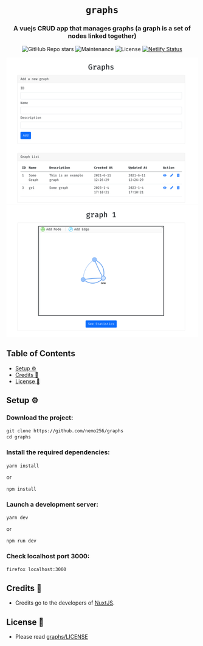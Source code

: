 <div align="center">

# `graphs`

<h3>
  A vuejs CRUD app that manages graphs (a graph is a set of nodes linked together)
</h3>

<!-- Badges -->
![GitHub Repo stars](https://img.shields.io/github/stars/nemo256/graphs?style=for-the-badge)
![Maintenance](https://shields.io/maintenance/yes/2022?style=for-the-badge)
![License](https://shields.io/github/license/nemo256/graphs?style=for-the-badge)
[![Netlify Status](https://api.netlify.com/api/v1/badges/7484ef23-1fd0-4d87-b229-eb49deb4d39a/deploy-status)](https://app.netlify.com/sites/graphs21/deploys)

<!-- Demo image -->
![Graphs1](graphs1.png)
![Graphs2](graphs2.png)

</div>

<!-- TABLE OF CONTENTS -->
## Table of Contents

* [Setup ⚙️](#setup)
* [Credits 🤝](#credits)
* [License 📑](#license)

## Setup ⚙️

### Download the project:
```shell
git clone https://github.com/nemo256/graphs
cd graphs
```

### Install the required dependencies:
```shell
yarn install
```
or
```shell
npm install
```

### Launch a development server:
```shell
yarn dev
```
or
```shell
npm run dev
```

### Check localhost port 3000:
```shell
firefox localhost:3000
```

## Credits 🤝
- Credits go to the developers of [NuxtJS](https://nuxtjs.org/).

## License 📑
- Please read [graphs/LICENSE](https://github.com/nemo256/graphs/blob/master/LICENSE)
